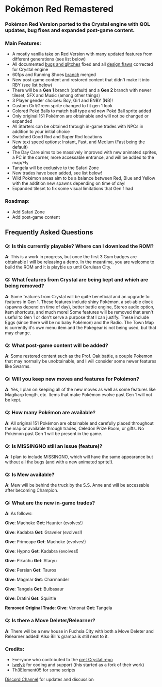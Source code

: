 # Pokémon Red Remastered
### Pokémon Red Version ported to the Crystal engine with QOL updates, bug fixes and expanded post-game content.

### Main Features:

* A mostly vanilla take on Red Version with many updated features from different generations (see list below)
* All documented [bugs and glitches](https://pret.github.io/pokecrystal/bugs_and_glitches.html) fixed and all [design flaws](https://pret.github.io/pokecrystal/design_flaws.html) corrected for Crystal engine
* 60fps and Running Shoes [branch](https://github.com/fellowship-of-the-roms/pokecrystal/tree/Doublespeed-60fps-Running-Shoes) merged
* New post-game content and restored content that didn't make it into RBY (see list below)
* There will be a **Gen 1** branch (default) and a **Gen 2** branch with newer tileset, SFX and Music (among other things)
* 3 Player gender choices: Boy, Girl and ENBY (NB)!
* Custom Girl/Green sprite changed to fit gen 1 look
* Colored Poké Balls to match ball type and new Poké Ball sprite added
* Only original 151 Pokémon are obtainable and will not be changed or expanded
* All Starters can be obtained through in-game trades with NPCs in addition to your initial choice
* Switched Good Rod and Super Rod locations
* New text speed options: Instant, Fast, and Medium (Fast being the default)
* The Day Care aims to be massively improved with new animated sprites, a PC in the corner, more accessable entrance, and will be added to the map/Fly
* Tangela will be exclusive to the Safari Zone
* New trades have been added, see list below!
* Wild Pokémon areas aim to be a balance between Red, Blue and Yellow with the addition new spawns depending on time of day!
* Expanded tileset to fix some visual limitations that Gen 1 had

### Roadmap:

* Add Safari Zone
* Add post-game content

## Frequently Asked Questions

### Q: Is this currently playable? Where can I download the ROM?
**A**: This is a work in progress, but once the first 3 Gym badges are obtainable I will be releasing a demo. In the meantime, you are welcome to build the ROM and it is playble up until Cerulean City.
### Q: What features from Crystal are being kept and which are being removed?
**A**: Some features from Crystal will be quite beneficial and an upgrade to features in Gen 1. These features include shiny Pokémon, a set-able clock (spawns depend on time of day), better battle engine, Stereo audio option, item shortcuts, and much more! Some features will be removed that aren't useful to Gen 1 or don't serve a purpose that I can justify. These include Eggs (since there will be no baby Pokémon) and the Radio. The Town Map is currently it's own menu item and the Pokegear is not being used, but that may change.

### Q: What post-game content will be added?
**A**: Some restored content such as the Prof. Oak battle, a couple Pokemon that may normally be unobtainable, and I will consider some newer features like Swarms.

### Q: Will you keep new moves and features for Pokémon?
**A**: Yes, I plan on keeping all of the new moves as well as some features like Magikarp length, etc. Items that make Pokémon evolve past Gen 1 will not be kept. 

### Q: How many Pokémon are available?
**A**: All original 151 Pokémon are obtainable and carefully placed throughout the map or available through trades, Celedon Prize Room, or gifts. No Pokémon past Gen 1 will be present in the game. 

### Q: Is MISSINGNO still an issue (feature)?
**A**: I plan to include MISSINGNO, which will have the same appearance but without all the bugs (and with a new animated sprite!).

### Q: Is Mew available?
**A**: Mew will be behind the truck by the S.S. Anne and will be accessable after becoming Champion.

### Q: What are the new in-game trades?
**A**: As follows:

**Give**: Machoke 
**Get**: Haunter (evolves!)

**Give**: Kadabra
**Get**: Graveler (evolves!)

**Give**: Primeape
**Get**: Machoke (evolves!)

**Give**: Hypno
**Get**: Kadabra (evolves!)

**Give**: Pikachu
**Get**: Staryu

**Give**: Persian
**Get**: Tauros

**Give**: Magmar
**Get**: Charmander

**Give**: Tangela
**Get**: Bulbasaur

**Give**: Dratini
**Get**: Squirtle

**Removed Original Trade**:
**Give**: Venonat
**Get**: Tangela


### Q: Is there a Move Deleter/Relearner?
**A**: There will be a new house in Fuchsia City with both a Move Deleter and Relearner added! Also Bill's grampa is still next to it.


### Credits:

* Everyone who contributed to the [pret Crystal repo](https://pret.github.io/pokecrystal/)
* [lwelyk](https://github.com/lwelyk) for coding and support (this started as a fork of their work)
* Th3Element05 for some scripts

[Discord Channel](https://discord.gg/cSCDrA96yh) for updates and discussion
